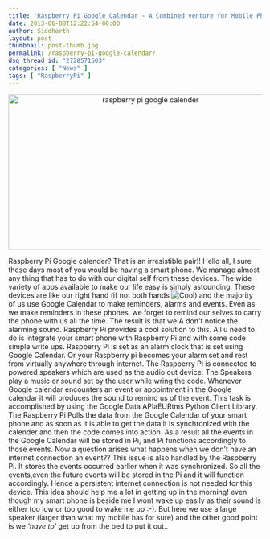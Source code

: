 ```yaml
---
title: "Raspberry Pi Google Calendar - A Combined venture for Mobile Phones"
date: 2013-06-08T12:22:54+00:00
author: Siddharth
layout: post
thumbnail: post-thumb.jpg
permalink: /raspberry-pi-google-calendar/
dsq_thread_id: "2728571503"
categories: [ "News" ]
tags: [ "RaspberryPi" ]
---
```


<p style="text-align: center;">
  <a href="/images/posts/2013/06/uyl_ep96_large.jpg"><img class="aligncenter size-full wp-image-466" src="/images/posts/2013/06/uyl_ep96_large.jpg" alt="raspberry pi google calender" width="550" height="309" srcset="/images/posts/2013/06/uyl_ep96_large.jpg 550w, /images/posts/2013/06/uyl_ep96_large-300x169.jpg 300w" sizes="(max-width: 550px) 100vw, 550px" /></a>
</p>

Raspberry Pi Google calender? That is an irresistible pair!! Hello all, I sure these days most of you would be having a smart phone. We manage almost any thing that has to do with our digital self from these devices. The wide variety of apps available to make our life easy is simply astounding. These devices are like our right hand (if not both hands <img title="Cool" src="http://embedjournal.com/wp-content/plugins/ultimate-tinymce/addons/emotions/img/smiley-cool.gif" alt="Cool" border="0" />) and the majority of us use Google Calendar to make reminders, alarms and events. Even as we make reminders in these phones, we forget to remind our selves to carry the phone with us all the time. The result is that we A don't notice the alarming sound. Raspberry Pi provides a cool solution to this. All u need to do is integrate your smart phone with Raspberry Pi and with some code simple write ups. Raspberry Pi is set as an alarm clock that is set using Google Calendar. Or your Raspberry pi becomes your alarm set and rest from virtually anywhere through internet. The Raspberry Pi is connected to powered speakers which are used as the audio out device. The Speakers play a music or sound set by the user while wring the code. Whenever Google calendar encounters an event or appointment in the Google calendar it will produces the sound to remind us of the event. This task is accomplished by using the Google Data APIaEURtms Python Client Library. The Raspberry Pi Polls the data from the Google Calendar of your smart phone and as soon as it is able to get the data it is synchronized with the calender and then the code comes into action. As a result all the events in the Google Calendar will be stored in Pi, and Pi functions accordingly to those events. Now a question arises what happens when we don't have an internet connection an event?? This issue is also handled by the Raspberry Pi. It stores the events occurred earlier when it was synchronized. So all the events,even the future events will be stored in the Pi and it will function accordingly. Hence a persistent internet connection is not needed for this device. This idea should help me a lot in getting up in the morning! even though my smart phone is beside me I wont wake up easily as their sound is either too low or too good to wake me up :-). But here we use a large speaker (larger than what my mobile has for sure) and the other good point is we _'have to'_ get up from the bed to put it out..